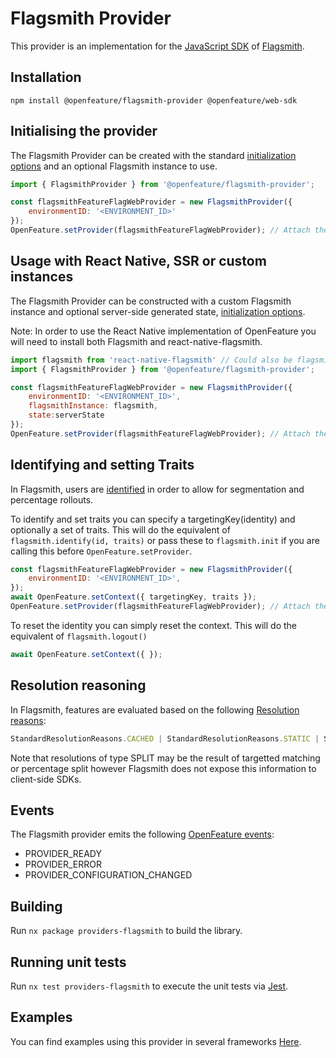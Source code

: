 # Flagsmith Provider

This provider is an implementation for the [JavaScript SDK](https://docs.flagsmith.com/clients/javascript/) of [Flagsmith](https://flagsmith.com).

## Installation

```
npm install @openfeature/flagsmith-provider @openfeature/web-sdk
```

## Initialising the provider

The Flagsmith Provider can be created with the standard [initialization options](https://docs.flagsmith.com/clients/javascript/#example-initialising-the-sdk) and an optional Flagsmith instance to use.

```javascript
import { FlagsmithProvider } from '@openfeature/flagsmith-provider';

const flagsmithFeatureFlagWebProvider = new FlagsmithProvider({
    environmentID: '<ENVIRONMENT_ID>'
});
OpenFeature.setProvider(flagsmithFeatureFlagWebProvider); // Attach the provider to OpenFeature
```

## Usage with React Native, SSR or custom instances

The Flagsmith Provider can be constructed with a custom Flagsmith instance and optional server-side generated state, [initialization options](https://docs.flagsmith.com/clients/javascript/#example-initialising-the-sdk).

Note: In order to use the React Native implementation of OpenFeature you will need to install both Flagsmith and react-native-flagsmith.

```javascript
import flagsmith from 'react-native-flagsmith' // Could also be flagsmith/isomorphic, flagsmith-es or createFlagsmithInstance()
import { FlagsmithProvider } from '@openfeature/flagsmith-provider';

const flagsmithFeatureFlagWebProvider = new FlagsmithProvider({
    environmentID: '<ENVIRONMENT_ID>',
    flagsmithInstance: flagsmith,
    state:serverState
});
OpenFeature.setProvider(flagsmithFeatureFlagWebProvider); // Attach the provider to OpenFeature
```

## Identifying and setting Traits

In Flagsmith, users are [identified](https://docs.flagsmith.com/clients/javascript/#identifying-users) in order to allow for segmentation and percentage rollouts.

To identify and set traits you can specify a targetingKey(identity) and optionally a set of traits. This will do the equivalent of ``flagsmith.identify(id, traits)`` or pass these to ``flagsmith.init`` if you are calling this before ``OpenFeature.setProvider``.
```javascript
const flagsmithFeatureFlagWebProvider = new FlagsmithProvider({
    environmentID: '<ENVIRONMENT_ID>',
});
await OpenFeature.setContext({ targetingKey, traits });
OpenFeature.setProvider(flagsmithFeatureFlagWebProvider); // Attach the provider to OpenFeature
```

To reset the identity you can simply reset the context. This will do the equivalent of ``flagsmith.logout()`` 

```javascript
await OpenFeature.setContext({ });
```

## Resolution reasoning

In Flagsmith, features are evaluated based on the following  [Resolution reasons](https://openfeature.dev/specification/types/#resolution-details):

```typescript
StandardResolutionReasons.CACHED | StandardResolutionReasons.STATIC | StandardResolutionReasons.DEFAULT | StandardResolutionReasons.ERROR
```

Note that resolutions of type SPLIT may be the result of targetted matching or percentage split however Flagsmith does not expose this information to client-side SDKs.


## Events

The Flagsmith provider emits the
following [OpenFeature events](https://openfeature.dev/specification/types#provider-events):

- PROVIDER_READY
- PROVIDER_ERROR
- PROVIDER_CONFIGURATION_CHANGED

## Building

Run `nx package providers-flagsmith` to build the library.

## Running unit tests

Run `nx test providers-flagsmith` to execute the unit tests via [Jest](https://jestjs.io).

## Examples

You can find examples using this provider in several frameworks [Here](https://github.com/Flagsmith/flagsmith-js-examples/tree/main/open-feature).
